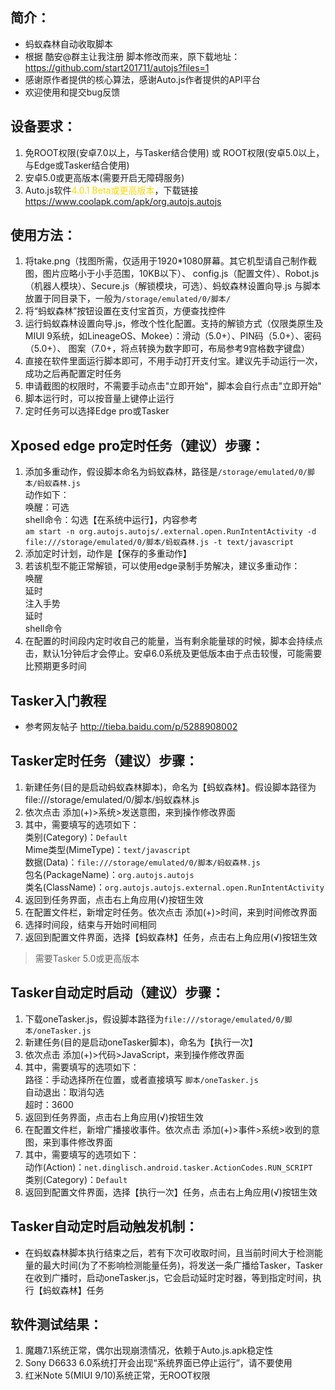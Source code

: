 ## 简介：
* 蚂蚁森林自动收取脚本
* 根据 酷安@群主让我注册 脚本修改而来，原下载地址：https://github.com/start201711/autojs?files=1
* 感谢原作者提供的核心算法，感谢Auto.js作者提供的API平台
* 欢迎使用和提交bug反馈

## 设备要求：
1. 免ROOT权限(安卓7.0以上，与Tasker结合使用) 或 ROOT权限(安卓5.0以上，与Edge或Tasker结合使用)
2. 安卓5.0或更高版本(需要开启无障碍服务)
3. Auto.js软件<font color=gold>4.0.1 Beta或更高版本</font>，下载链接 https://www.coolapk.com/apk/org.autojs.autojs

## 使用方法：
1. 将take.png（找图所需，仅适用于1920*1080屏幕。其它机型请自己制作截图，图片应略小于小手范围，10KB以下）、
   config.js（配置文件）、Robot.js（机器人模块）、Secure.js（解锁模块，可选）、蚂蚁森林设置向导.js 与脚本放置于同目录下，一般为`/storage/emulated/0/脚本/`
2. 将“蚂蚁森林”按钮设置在支付宝首页，方便查找控件
3. 运行蚂蚁森林设置向导.js，修改个性化配置。支持的解锁方式（仅限类原生及MIUI 9系统，如LineageOS、Mokee）：滑动（5.0+）、PIN码（5.0+）、密码（5.0+）、
   图案（7.0+，将点转换为数字即可，布局参考9宫格数字键盘）
4. 直接在软件里面运行脚本即可，不用手动打开支付宝。建议先手动运行一次，成功之后再配置定时任务
5. 申请截图的权限时，不需要手动点击"立即开始"，脚本会自行点击"立即开始"
6. 脚本运行时，可以按音量上键停止运行
7. 定时任务可以选择Edge pro或Tasker

## Xposed edge pro定时任务（建议）步骤：
1. 添加多重动作，假设脚本命名为蚂蚁森林，路径是`/storage/emulated/0/脚本/蚂蚁森林.js`  
    动作如下：  
    唤醒：可选  
    shell命令：勾选【在系统中运行】，内容参考  
    `am start -n org.autojs.autojs/.external.open.RunIntentActivity -d file:///storage/emulated/0/脚本/蚂蚁森林.js -t text/javascript`
2. 添加定时计划，动作是【保存的多重动作】
3. 若该机型不能正常解锁，可以使用edge录制手势解决，建议多重动作：  
    唤醒  
    延时  
    注入手势  
    延时  
    shell命令
4. 在配置的时间段内定时收自己的能量，当有剩余能量球的时候，脚本会持续点击，默认1分钟后才会停止。安卓6.0系统及更低版本由于点击较慢，可能需要比预期更多时间

## Tasker入门教程
- 参考网友帖子 http://tieba.baidu.com/p/5288908002

## Tasker定时任务（建议）步骤：
1. 新建任务(目的是启动蚂蚁森林脚本)，命名为【蚂蚁森林】。假设脚本路径为file:///storage/emulated/0/脚本/蚂蚁森林.js
2. 依次点击 添加(+)>系统>发送意图，来到操作修改界面
3. 其中，需要填写的选项如下：  
    类别(Category)：`Default`  
    Mime类型(MimeType)：`text/javascript`  
    数据(Data)：`file:///storage/emulated/0/脚本/蚂蚁森林.js`  
    包名(PackageName)：`org.autojs.autojs`  
    类名(ClassName)：`org.autojs.autojs.external.open.RunIntentActivity`
4. 返回到任务界面，点击右上角应用(√)按钮生效
5. 在配置文件栏，新增定时任务。依次点击 添加(+)>时间，来到时间修改界面
6. 选择时间段，结束与开始时间相同
7. 返回到配置文件界面，选择【蚂蚁森林】任务，点击右上角应用(√)按钮生效
> 需要Tasker 5.0或更高版本

## Tasker自动定时启动（建议）步骤：
1. 下载oneTasker.js，假设脚本路径为`file:///storage/emulated/0/脚本/oneTasker.js`
2. 新建任务(目的是启动oneTasker脚本)，命名为【执行一次】
3. 依次点击 添加(+)>代码>JavaScript，来到操作修改界面
4. 其中，需要填写的选项如下：  
    路径：手动选择所在位置，或者直接填写 `脚本/oneTasker.js`  
    自动退出：取消勾选  
    超时：3600
5. 返回到任务界面，点击右上角应用(√)按钮生效
6. 在配置文件栏，新增广播接收事件。依次点击 添加(+)>事件>系统>收到的意图，来到事件修改界面
7. 其中，需要填写的选项如下：  
    动作(Action)：`net.dinglisch.android.tasker.ActionCodes.RUN_SCRIPT`  
    类别(Category)：`Default`  
8. 返回到配置文件界面，选择【执行一次】任务，点击右上角应用(√)按钮生效

## Tasker自动定时启动触发机制：
- 在蚂蚁森林脚本执行结束之后，若有下次可收取时间，且当前时间大于检测能量的最大时间(为了不影响检测能量任务)，将发送一条广播给Tasker，Tasker在收到广播时，启动oneTasker.js，它会启动延时定时器，等到指定时间，执行【蚂蚁森林】任务


## 软件测试结果：
1. 魔趣7.1系统正常，偶尔出现崩溃情况，依赖于Auto.js.apk稳定性
2. Sony D6633 6.0系统打开会出现“系统界面已停止运行”，请不要使用
3. 红米Note 5(MIUI 9/10)系统正常，无ROOT权限